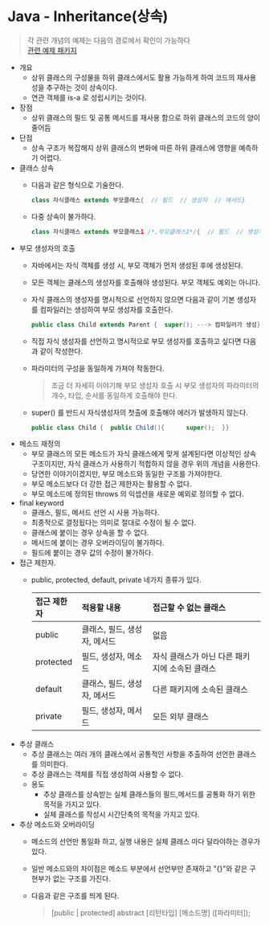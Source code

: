 # Java - Inheritance\(상속\)

> 각 관련 개념의 예제는 다음의 경로에서 확인이 가능하다  
> [관련 예제 패키지](https://github.com/GodChiken/JavaTheory/tree/master/src/main/java/com/kbh/desk/theory/basic/polymorphism/inheritance)

* 개요    
  * 상위 클래스의 구성물을 하위 클래스에서도 활용 가능하게 하여 코드의 재사용성을 추구하는 것이 상속이다.
  * 연관 객체를 is-a 로 성립시키는 것이다. 
* 장점  
  * 상위 클래스의 필드 및 공통 메서드를 재사용 함으로 하위 클래스의 코드의 양이 줄어듬
* 단점
  * 상속 구조가 복잡해지 상위 클래스의 변화에 따른 하위 클래스에 영향을 예측하기 어렵다.   
* 클래스 상속
  * 다음과 같은 형식으로 기술한다.

    ```java
    class 자식클래스 extends 부모클래스{  // 필드  // 생성자  // 메서드}
    ```

  * 다중 상속이 불가하다.

    ```java
    class 자식클래스 extends 부모클래스1 /*,부모클래스2*/{  // 필드  // 생성자  // 메서드}
    ```
* 부모 생성자의 호출
  * 자바에서는 자식 객체를 생성 시, 부모 객체가 먼저 생성된 후에 생성된다.
  * 모든 객체는 클래스의 생성자를 호출해야 생성된다. 부모 객체도 예외는 아니다.
  * 자식 클래스의 생성자를 명시적으로 선언하지 않으면 다음과 같이 기본 생성자를 컴파일러는 생성하여 부모 생성자를 호출한다.

    ```java
    public class Child extends Parent {  super(); ---> 컴파일러가 생성}public class Parent {  /* 부모 생성자를 호출 */}
    ```

  * 직접 자식 생성자를 선언하고 명시적으로 부모 생성자를 호출하고 싶다면 다음과 같이 작성한다.
  * 파라미터의 구성을 동일하게 가져야 작동한다.

    > 조금 더 자세히 이야기해 부모 생성자 호출 시 부모 생성자의 파라미터의 개수, 타입, 순서를 동일하게 호출해야 한다.

  * super\(\) 를 반드시 자식생성자의 첫출에 호출해야 에러가 발생하지 않는다.

    ```java
    public class Child {  public Child(){      super();  }}
    ```
* 메소드 재정의
  * 부모 클래스의 모든 메소드가 자식 클래스에게 맞게 설계된다면 이상적인 상속 구조이지만, 자식 클래스가 사용하기 적합하지 않을 경우 위의 개념을 사용한다.
  * 당연한 이야기이겠지만, 부모 메소드와 동일한 구조를 가져야한다.
  * 부모 메소드보다 더 강한 접근 제한자는 활용할 수 없다.
  * 부모 메소드에 정의된 throws 의 익셉션을 새로운 예외로 정의할 수 없다.
* final keyword
  * 클래스, 필드, 메서드 선언 시 사용 가능하다.
  * 최종적으로 결정됬다는 의미로 절대로 수정이 될 수 없다.
  * 클래스에 붙이는 경우 상속을 할 수 없다.
  * 메서드에 붙이는 경우 오버라이딩이 불가하다.
  * 필드에 붙이는 경우 값의 수정이 불가하다.
* 접근 제한자.
  * public, protected, default, private 네가지 종류가 있다.

    | 접근 제한자 | 적용할 내용 | 접근할 수 없는 클래스 |
    | :--- | :--- | :--- |
    | public | 클래스, 필드, 생성자, 메서드 | 없음 |
    | protected | 필드, 생성자, 메소드 | 자식 클래스가 아닌 다른 패키지에 소속된 클래스 |
    | default | 클래스, 필드, 생성자, 메서드 | 다른 패키지에 소속된 클래스 |
    | private | 필드, 생성자, 메서드 | 모든 외부 클래스 |
* 추상 클래스
  * 추상 클래스는 여러 개의 클래스에서 공통적인 사항을 추출하여 선언한 클래스를 의미한다.
  * 추상 클래스는 객체를 직접 생성하여 사용할 수 없다.
  * 용도
    * 추상 클래스를 상속받는 실체 클래스들의 필드,메서드를 공통화 하기 위한 목적을 가지고 있다.
    * 실체 클래스를 작성시 시간단축의 목적을 가지고 있다.
* 추상 메소드와 오버라이딩
  * 메소드의 선언만 통일화 하고, 실행 내용은 실체 클래스 마다 달라야하는 경우가 있다.
  * 일반 메소드와의 차이점은 메소드 부분에서 선언부만 존재하고 "{}"와 같은 구현부가 없는 구조를 가진다.
  * 다음과 같은 구조를 띄게 된다.

    > \[public \| protected\] abstract \[리턴타입\] \[메소드명\] \(\[파라미터\]\);

